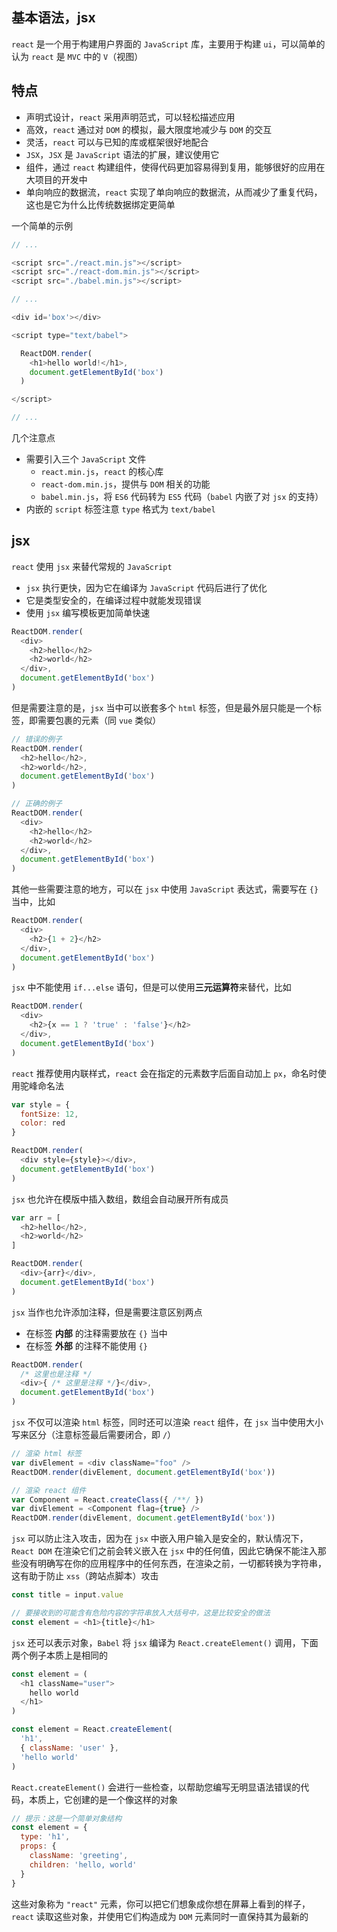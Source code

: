 ## 基本语法，jsx

`react` 是一个用于构建用户界面的 `JavaScript` 库，主要用于构建 `ui`，可以简单的认为 `react` 是 `MVC` 中的 `V`（视图）

## 特点

* 声明式设计，`react` 采用声明范式，可以轻松描述应用
* 高效，`react` 通过对 `DOM` 的模拟，最大限度地减少与 `DOM` 的交互
* 灵活，`react` 可以与已知的库或框架很好地配合
* `JSX`，`JSX` 是 `JavaScript` 语法的扩展，建议使用它
* 组件，通过 `react` 构建组件，使得代码更加容易得到复用，能够很好的应用在大项目的开发中
* 单向响应的数据流，`react` 实现了单向响应的数据流，从而减少了重复代码，这也是它为什么比传统数据绑定更简单

一个简单的示例

```js
// ...

<script src="./react.min.js"></script>
<script src="./react-dom.min.js"></script>
<script src="./babel.min.js"></script>

// ...

<div id='box'></div>

<script type="text/babel">

  ReactDOM.render(
    <h1>hello world!</h1>,
    document.getElementById('box')
  )

</script>

// ...
```

几个注意点

* 需要引入三个 `JavaScript` 文件
  * `react.min.js`，`react` 的核心库
  * `react-dom.min.js`，提供与 `DOM` 相关的功能
  * `babel.min.js`，将 `ES6` 代码转为 `ES5` 代码（`babel` 内嵌了对 `jsx` 的支持）
* 内嵌的 `script` 标签注意 `type` 格式为 `text/babel`


## jsx

`react` 使用 `jsx` 来替代常规的 `JavaScript`

* `jsx` 执行更快，因为它在编译为 `JavaScript` 代码后进行了优化
* 它是类型安全的，在编译过程中就能发现错误
* 使用 `jsx` 编写模板更加简单快速

```js
ReactDOM.render(
  <div>
    <h2>hello</h2>
    <h2>world</h2>
  </div>,
  document.getElementById('box')
)
```

但是需要注意的是，`jsx` 当中可以嵌套多个 `html` 标签，但是最外层只能是一个标签，即需要包裹的元素（同 `vue` 类似）

```js
// 错误的例子
ReactDOM.render(
  <h2>hello</h2>,
  <h2>world</h2>,
  document.getElementById('box')
)

// 正确的例子
ReactDOM.render(
  <div>
    <h2>hello</h2>
    <h2>world</h2>
  </div>,
  document.getElementById('box')
)
```

其他一些需要注意的地方，可以在 `jsx` 中使用 `JavaScript` 表达式，需要写在 `{}` 当中，比如

```js
ReactDOM.render(
  <div>
    <h2>{1 + 2}</h2>
  </div>,
  document.getElementById('box')
)
```

`jsx` 中不能使用 `if...else` 语句，但是可以使用**三元运算符**来替代，比如 

```js
ReactDOM.render(
  <div>
    <h2>{x == 1 ? 'true' : 'false'}</h2>
  </div>,
  document.getElementById('box')
)
```

`react` 推荐使用内联样式，`react` 会在指定的元素数字后面自动加上 `px`，命名时使用驼峰命名法

```js
var style = {
  fontSize: 12,
  color: red
}

ReactDOM.render(
  <div style={style}></div>,
  document.getElementById('box')
)
```

`jsx` 也允许在模版中插入数组，数组会自动展开所有成员

```js
var arr = [
  <h2>hello</h2>,
  <h2>world</h2>
]

ReactDOM.render(
  <div>{arr}</div>,
  document.getElementById('box')
)
```

`jsx` 当作也允许添加注释，但是需要注意区别两点

* 在标签 **内部** 的注释需要放在 `{}` 当中
* 在标签 **外部** 的注释不能使用 `{}`

```js
ReactDOM.render(
  /* 这里也是注释 */
  <div>{ /* 这里是注释 */}</div>,
  document.getElementById('box')
)
```

`jsx` 不仅可以渲染 `html` 标签，同时还可以渲染 `react` 组件，在 `jsx` 当中使用大小写来区分（注意标签最后需要闭合，即 `/`）

```js
// 渲染 html 标签
var divElement = <div className="foo" />
ReactDOM.render(divElement, document.getElementById('box'))

// 渲染 react 组件
var Component = React.createClass({ /**/ })
var divElement = <Component flag={true} />
ReactDOM.render(divElement, document.getElementById('box'))
```

`jsx` 可以防止注入攻击，因为在 `jsx` 中嵌入用户输入是安全的，默认情况下，`React DOM` 在渲染它们之前会转义嵌入在 `jsx` 中的任何值，因此它确保不能注入那些没有明确写在你的应用程序中的任何东西，在渲染之前，一切都转换为字符串，这有助于防止 `xss`（跨站点脚本）攻击

```js
const title = input.value

// 要接收到的可能含有危险内容的字符串放入大括号中，这是比较安全的做法
const element = <h1>{title}</h1>
```

`jsx` 还可以表示对象，`Babel` 将 `jsx` 编译为 `React.createElement()` 调用，下面两个例子本质上是相同的

```js
const element = (
  <h1 className="user">
    hello world
  </h1>
)

const element = React.createElement(
  'h1',
  { className: 'user' },
  'hello world'
)
```

`React.createElement()` 会进行一些检查，以帮助您编写无明显语法错误的代码，本质上，它创建的是一个像这样的对象

```js
// 提示：这是一个简单对象结构
const element = {
  type: 'h1',
  props: {
    className: 'greeting',
    children: 'hello, world'
  }
}
```

这些对象称为 `"react"` 元素，你可以把它们想象成你想在屏幕上看到的样子，`react` 读取这些对象，并使用它们构造成为 `DOM` 元素同时一直保持其为最新的